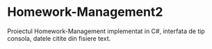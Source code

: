 # Homework-Management2

Proiectul Homework-Management implementat in C#, interfata de tip consola, datele citite din fisiere text.
